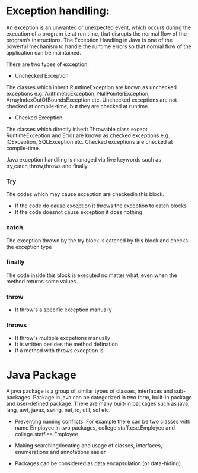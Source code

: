 # Exception handiling:


An exception is an unwanted or unexpected event, which occurs during the execution of a program i.e
 at run time, that disrupts the normal flow of the program’s instructions.
The Exception Handling in Java is one of the powerful mechanism to handle the runtime errors so that
 normal flow of the application can be maintained.


There are two types of exception:

* Unchecked Exception

The classes which inherit RuntimeException are known as unchecked exceptions e.g. ArithmeticException, NullPointerException, ArrayIndexOutOfBoundsException etc. Unchecked exceptions are not checked at
 compile-time, but they are checked at runtime.

* Checked Exception

The classes which directly inherit Throwable class except RuntimeException and Error are known as
 checked exceptions e.g. IOException, SQLException etc. Checked exceptions are checked at compile-time.


Java exception handiling is managed via five keywords
such as try,catch,throw,throws and finally.
### Try
The codes which may cause exception are checkedin this block.
	
- If the code do cause exception it throws the exception to catch blocks
- If the code doesnot cause exception it does nothing

### catch

 The exception thrown by the try block is catched by this block and checks the exception type

### finally

The code inside this block is executed no matter what, even when the method returns some values

### throw

- It throw's a specific exception manually

### throws

- It throw's multiple excpetions manually
- It is written besides the method defination
- If a method with throws exception is 




# Java Package

A java package is a group of similar types of classes, interfaces and sub-packages.
Package in java can be categorized in two form, built-in package and user-defined package.
There are many built-in packages such as java, lang, awt, javax, swing, net, io, util, sql etc.


* Preventing naming conflicts. For example there can be two classes with name Employee in two packages,
  college.staff.cse.Employee and college.staff.ee.Employee

* Making searching/locating and usage of classes, interfaces, enumerations and annotations easier

* Packages can be considered as data encapsulation (or data-hiding).

